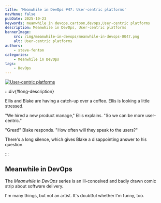 ```yaml
---
title: 'Meanwhile in DevOps #47: User-centric platforms'
navMenu: false
pubDate: 2025-10-23
keywords: meanwhile in devops,cartoon,devops,User-centric platforms
description: Meanwhile in DevOps, User-centric platforms
bannerImage:
    src: /img/meanwhile-in-devops/meanwhile-in-devops-0047.png
    alt: User-centric platforms
authors:
    - steve-fenton
categories:
    - Meanwhile in DevOps
tags:
    - DevOps
---
```


<a href="#long-description">
<img src="/img/meanwhile-in-devops/meanwhile-in-devops-0047.png" alt="User-centric platforms" />
</a>

:::div{#long-description}

Ellis and Blake are having a catch-up over a coffee. Ellis is looking a little stressed.

"We hired a new product manage," Ellis explains. "So we can be more user-centric."

"Great!" Blake responds. "How often will they speak to the users?"

There's a long silence, which gives Blake a disappointing answer to his question.

:::

## Meanwhile in DevOps

The *Meanwhile in DevOps* series is an ill-conceived and badly drawn comic strip about software delivery.

I'm many things, but not an artist. It's doubtful whether I'm funny, too.
